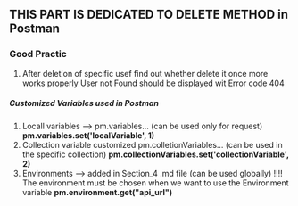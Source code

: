 ## THIS PART IS DEDICATED TO DELETE METHOD in Postman

### Good Practic
1. After deletion of specific usef find out whether delete it once more works properly
User not Found should be displayed wit Error code 404

##### Customized Variables used in Postman
1. Locall variables --> pm.variables... (can be used only for request)
**pm.variables.set('localVariable', 1)**
2. Collection variable customized pm.colletionVariables... (can be used in the specific collection)
**pm.collectionVariables.set('collectionVariable', 2)**
3. Environments --> added in Section_4 .md file (can be used globally) !!!! The environment must be chosen when we want to use the Environment variable
**pm.environment.get("api_url")**
